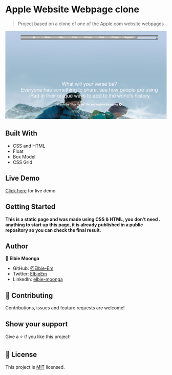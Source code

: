 # Apple Website Webpage clone
> Project based on a clone of one of the Apple.com website webpages


![screenshot](./assets/screen_shot.png)

## Built With

- CSS and HTML
- Float
- Box Model
- CSS Grid

## Live Demo

[Click here](https://rawcdn.githack.com/Elbie-em/Apple_website_webpage_clone/f11ab4e44dd31a06ba9de266119a9910b2aa9517/index.html) for live demo


## Getting Started

**This is a static page and was made using  CSS & HTML, you don't need .**
**anything to start up this page, it is already published in a public repository so you can check the final result.**


## Author

👤 **Elbie Moonga**

- GitHub: [@Elbie-Em](https://github.com/Elbie-em)
- Twitter: [ElbieEm](https://twitter.com/ElbieEm)
- LinkedIn: [elbie-moonga](https://www.linkedin.com/in/elbie-moonga-253bbb12b/)


## 🤝 Contributing

Contributions, issues and feature requests are welcome!



## Show your support

Give a ⭐️ if you like this project!


## 📝 License

This project is [MIT](lic.url) licensed.
